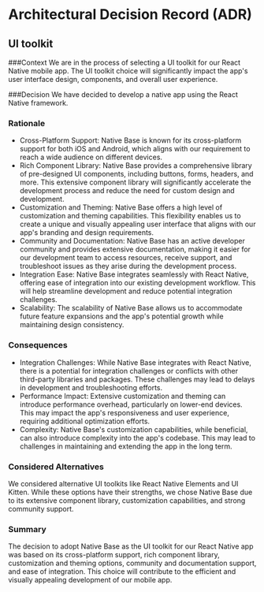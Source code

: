# Architectural Decision Record (ADR)
## UI toolkit

###Context
We are in the process of selecting a UI toolkit for our React Native mobile app.
The UI toolkit choice will significantly impact the app's user interface design, components, and overall user experience.

###Decision
We have decided to develop a native app using the React Native framework.

### Rationale
* Cross-Platform Support: Native Base is known for its cross-platform support for both iOS and Android, which aligns with our requirement to reach a wide audience on different devices.
* Rich Component Library: Native Base provides a comprehensive library of pre-designed UI components, including buttons, forms, headers, and more. This extensive component library will significantly accelerate the development process and reduce the need for custom design and development.
* Customization and Theming: Native Base offers a high level of customization and theming capabilities. This flexibility enables us to create a unique and visually appealing user interface that aligns with our app's branding and design requirements.
* Community and Documentation: Native Base has an active developer community and provides extensive documentation, making it easier for our development team to access resources, receive support, and troubleshoot issues as they arise during the development process.
* Integration Ease: Native Base integrates seamlessly with React Native, offering ease of integration into our existing development workflow. This will help streamline development and reduce potential integration challenges.
* Scalability: The scalability of Native Base allows us to accommodate future feature expansions and the app's potential growth while maintaining design consistency.

### Consequences
* Integration Challenges: While Native Base integrates with React Native, there is a potential for integration challenges or conflicts with other third-party libraries and packages. These challenges may lead to delays in development and troubleshooting efforts.
* Performance Impact: Extensive customization and theming can introduce performance overhead, particularly on lower-end devices. This may impact the app's responsiveness and user experience, requiring additional optimization efforts.
* Complexity: Native Base's customization capabilities, while beneficial, can also introduce complexity into the app's codebase. This may lead to challenges in maintaining and extending the app in the long term.

### Considered Alternatives
We considered alternative UI toolkits like React Native Elements and UI Kitten. While these options have their strengths, we chose Native Base due to its extensive component library, customization capabilities, and strong community support.

### Summary
The decision to adopt Native Base as the UI toolkit for our React Native app was based on its cross-platform support, rich component library, customization and theming options, community and documentation support, and ease of integration. This choice will contribute to the efficient and visually appealing development of our mobile app.
